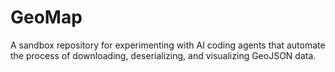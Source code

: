 # GeoMap
A sandbox repository for experimenting with AI coding agents that automate the process of downloading, deserializing, and visualizing GeoJSON data. 
